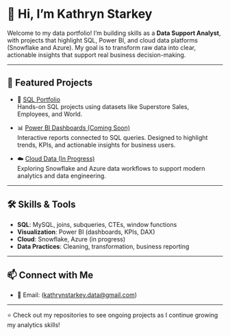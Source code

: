 # 👋 Hi, I’m Kathryn Starkey  

Welcome to my data portfolio! I’m building skills as a **Data Support Analyst**, with projects that highlight SQL, Power BI, and cloud data platforms (Snowflake and Azure). My goal is to transform raw data into clear, actionable insights that support real business decision-making.  

---

## 🔎 Featured Projects  


- 📂 [SQL Portfolio](https://github.com/kattanalytics/MySQL)  
  Hands-on SQL projects using datasets like Superstore Sales, Employees, and World.  

- 📊 [Power BI Dashboards (Coming Soon)](https://github.com/kattanalytics/powerbi)  
  Interactive reports connected to SQL queries. Designed to highlight trends, KPIs, and actionable insights for business users.  

- ☁️ [Cloud Data (In Progress)](https://github.com/kattanalytics/cloud-data)  
  Exploring Snowflake and Azure data workflows to support modern analytics and data engineering.  


---

## 🛠 Skills & Tools  
- **SQL**: MySQL, joins, subqueries, CTEs, window functions  
- **Visualization**: Power BI (dashboards, KPIs, DAX)  
- **Cloud**: Snowflake, Azure (in progress)  
- **Data Practices**: Cleaning, transformation, business reporting  

---

## 📫 Connect with Me  
- 📧 Email: (kathrynstarkey.data@gmail.com)  

---
⭐️ Check out my repositories to see ongoing projects as I continue growing my analytics skills!
